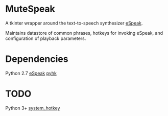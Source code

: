 MuteSpeak
========

A tkinter wrapper around the text-to-speech synthesizer [eSpeak](http://espeak.sourceforge.net/).

Maintains datastore of common phrases, hotkeys for invoking eSpeak, and configuration of playback parameters.



Dependencies
============

Python 2.7
[eSpeak](http://espeak.sourceforge.net/)
[pyhk](https://github.com/schurpf/pyhk)


TODO
====

Python 3+
[system_hotkey](https://pypi.python.org/pypi/system_hotkey)


